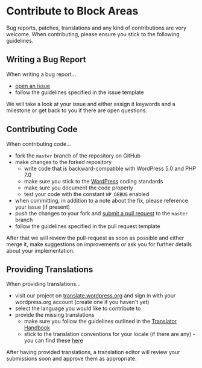 # Contribute to Block Areas

Bug reports, patches, translations and any kind of contributions are very welcome. When contributing, please ensure you stick to the following guidelines.

## Writing a Bug Report

When writing a bug report...

* [open an issue](https://github.com/wprig/block-areas/issues/new)
* follow the guidelines specified in the issue template

We will take a look at your issue and either assign it keywords and a milestone or get back to you if there are open questions.

## Contributing Code

When contributing code...

* fork the `master` branch of the repository on GitHub
* make changes to the forked repository
    * write code that is backward-compatible with WordPress 5.0 and PHP 7.0
    * make sure you stick to the [WordPress](https://make.wordpress.org/core/handbook/best-practices/coding-standards/) coding standards
    * make sure you document the code properly
    * test your code with the constant `WP_DEBUG` enabled
* when committing, in addition to a note about the fix, please reference your issue (if present)
* push the changes to your fork and [submit a pull request](https://github.com/wprig/block-areas/compare) to the `master` branch
* follow the guidelines specified in the pull request template

After that we will review the pull-request as soon as possible and either merge it, make suggestions on improvements or ask you for further details about your implementation.

## Providing Translations

When providing translations...

* visit our project on [translate.wordpress.org](https://translate.wordpress.org/projects/wp-plugins/block-areas) and sign in with your wordpress.org account (create one if you haven't yet)
* select the language you would like to contribute to
* provide the missing translations
    * make sure you follow the guidelines outlined in the [Translator Handbook](https://make.wordpress.org/polyglots/handbook/translating/expectations/)
    * stick to the translation conventions for your locale (if there are any) - you can find these [here](https://make.wordpress.org/polyglots/handbook/tools/list-of-glossaries-per-locale/)

After having provided translations, a translation editor will review your submissions soon and approve them as appropriate.
